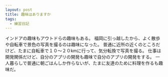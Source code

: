 ```yaml
---
layout: post
title: 趣味はありますか
tags:
  - 練習日記
---
```


インドアの趣味もアウトドらの趣味もある。
福岡に引っ越したから、よく散歩や自転車で景色の写真を撮るのは趣味になった。
普通に近所の近くのところだけど、たまに自転車で１０〜２０kmに行って、気分転換で写真を撮る。
仕事は開発関係だけど、自分のアプリの開発も趣味で自分のアプリの開発をする。
一人暮らしで普通に朝ごはんしか作らないが、たまに友達のために料理を作るも趣味だ。